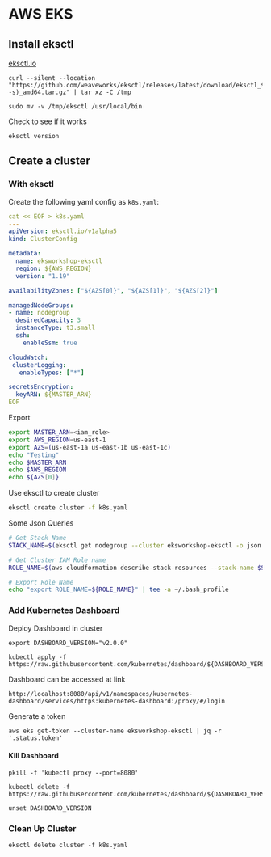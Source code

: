 # AWS EKS

## Install eksctl

[eksctl.io](https://eksctl.io/)

```
curl --silent --location "https://github.com/weaveworks/eksctl/releases/latest/download/eksctl_$(uname -s)_amd64.tar.gz" | tar xz -C /tmp

sudo mv -v /tmp/eksctl /usr/local/bin
```

Check to see if it works
```
eksctl version
```

## Create a cluster

### With eksctl

Create the following yaml config as `k8s.yaml`:
```yaml
cat << EOF > k8s.yaml
---
apiVersion: eksctl.io/v1alpha5
kind: ClusterConfig

metadata:
  name: eksworkshop-eksctl
  region: ${AWS_REGION}
  version: "1.19"

availabilityZones: ["${AZS[0]}", "${AZS[1]}", "${AZS[2]}"]

managedNodeGroups:
- name: nodegroup
  desiredCapacity: 3
  instanceType: t3.small
  ssh:
    enableSsm: true

cloudWatch:
 clusterLogging:
   enableTypes: ["*"]

secretsEncryption:
  keyARN: ${MASTER_ARN}
EOF
```

Export
```bash
export MASTER_ARN=<iam_role>
export AWS_REGION=us-east-1
export AZS=(us-east-1a us-east-1b us-east-1c)
echo "Testing"
echo $MASTER_ARN
echo $AWS_REGION
echo ${AZS[0]}
```

Use eksctl to create cluster
```bash
eksctl create cluster -f k8s.yaml
```

Some Json Queries
```bash
# Get Stack Name
STACK_NAME=$(eksctl get nodegroup --cluster eksworkshop-eksctl -o json | jq -r '.[].StackName')

# Get Cluster IAM Role name
ROLE_NAME=$(aws cloudformation describe-stack-resources --stack-name $STACK_NAME | jq -r '.StackResources[] | select(.ResourceType=="AWS::IAM::Role") | .PhysicalResourceId')

# Export Role Name
echo "export ROLE_NAME=${ROLE_NAME}" | tee -a ~/.bash_profile
```

### Add Kubernetes Dashboard

Deploy Dashboard in cluster
```
export DASHBOARD_VERSION="v2.0.0"

kubectl apply -f https://raw.githubusercontent.com/kubernetes/dashboard/${DASHBOARD_VERSION}/aio/deploy/recommended.yaml
```

Dashboard can be accessed at link
```
http://localhost:8080/api/v1/namespaces/kubernetes-dashboard/services/https:kubernetes-dashboard:/proxy/#/login
```

Generate a token
```
aws eks get-token --cluster-name eksworkshop-eksctl | jq -r '.status.token'
```

#### Kill Dashboard

```
pkill -f 'kubectl proxy --port=8080'

kubectl delete -f https://raw.githubusercontent.com/kubernetes/dashboard/${DASHBOARD_VERSION}/aio/deploy/recommended.yaml

unset DASHBOARD_VERSION
```

### Clean Up Cluster

```
eksctl delete cluster -f k8s.yaml
```

